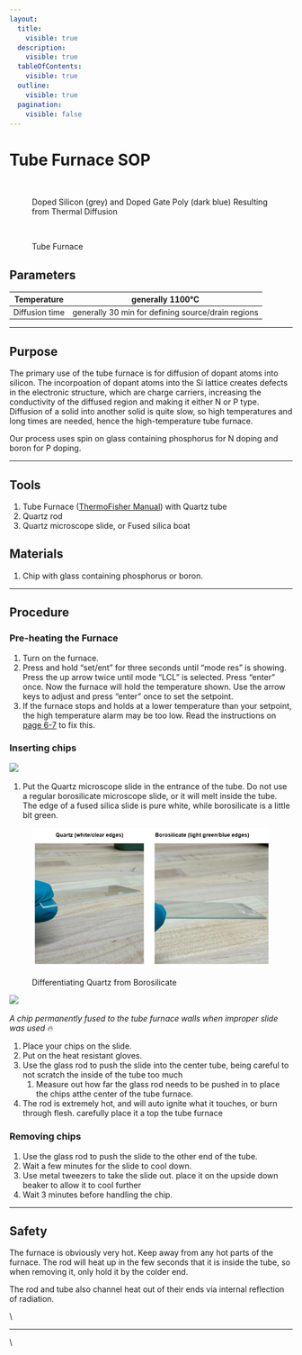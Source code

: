 ```yaml
---
layout:
  title:
    visible: true
  description:
    visible: true
  tableOfContents:
    visible: true
  outline:
    visible: true
  pagination:
    visible: false
---
```


# Tube Furnace SOP



<figure><img src="../.gitbook/assets/image (16) (1).png" alt="" width="256"><figcaption><p>Doped Silicon (grey) and Doped Gate Poly (dark blue) Resulting from Thermal Diffusion</p></figcaption></figure>

<figure><img src="https://lh3.googleusercontent.com/7qir7MnBPj-CUMSZWvlnCNPq5UV52gKTtnjRzcUaLVMF8-oqR11-48frpT_9RhUaT4LfpejWoQORQlAR0zCBQMYhZPg6n2mjp0EcBlpQsRGzJKBjwngtWeMu4vKebWMiOmyAfP3Ax9iW9IBCtzLPDQo" alt="" width="375"><figcaption><p>Tube Furnace</p></figcaption></figure>

## Parameters

| Temperature    | generally 1100°C                                   |
| -------------- | -------------------------------------------------- |
| Diffusion time | generally 30 min for defining source/drain regions |

***

## Purpose

The primary use of the tube furnace is for diffusion of dopant atoms into silicon. The incorpoation of dopant atoms into the Si lattice creates defects in the electronic structure, which are charge carriers, increasing the conductivity of the diffused region and making it either N or P type. Diffusion of a solid into another solid is quite slow, so high temperatures and long times are needed, hence the high-temperature tube furnace.

Our process uses spin on glass containing phosphorus for N doping and boron for P doping.

***

## Tools

1. Tube Furnace ([ThermoFisher Manual](https://drive.google.com/file/d/1ZI5JLqLPNKlWIGWCSD1lCgYlSFpEnkOj/view?usp=sharing)) with Quartz tube
2. Quartz rod
3. Quartz microscope slide, or Fused silica boat

## Materials

1. Chip with glass containing phosphorus or boron.

***

## Procedure

### Pre-heating the Furnace

1. Turn on the furnace.&#x20;
2. Press and hold “set/ent” for three seconds until “mode res” is showing. Press the up arrow twice until mode “LCL” is selected. Press “enter” once. Now the furnace will hold the temperature shown. Use the arrow keys to adjust and press “enter” once to set the setpoint.&#x20;
3. If the furnace stops and holds at a lower temperature than your setpoint, the high temperature alarm may be too low. Read the instructions on [page 6-7](https://drive.google.com/file/d/1ZI5JLqLPNKlWIGWCSD1lCgYlSFpEnkOj/view?usp=sharing) to fix this.

### Inserting chips

![](https://lh5.googleusercontent.com/wXurgh65gFX6Em6MDdvlSiRRvWrNOUFiQ3A_7IbE6lcTO1wunEGcIgzzVtXCno_Cqv61BXWATX3zHmQOIGmaiYzDI0crFLY7eiXBXj9PiV8cPImylx_-1X16ZSdvRn5DL9FhGQJJyTwVYr8ciRkIdB8)

1. Put the Quartz microscope slide in the entrance of the tube. Do not use a regular borosilicate microscope slide, or it will melt inside the tube. The edge of a fused silica slide is pure white, while borosilicate is a little bit green.



<figure><img src="../.gitbook/assets/image (1) (1) (1) (1).png" alt=""><figcaption><p>Differentiating Quartz from Borosilicate</p></figcaption></figure>

![](<../.gitbook/assets/melted chip in tube furnace.jpg>)

_A chip permanently fused to the tube furnace walls when improper slide was used_ :fire:

1. Place your chips on the slide.
2. Put on the heat resistant gloves.
3. Use the glass rod to push the slide into the center tube, being careful to not scratch the inside of the tube too much
   1. Measure out how far the glass rod needs to be pushed in to place the chips atthe center of the tube furnace.
4. The rod is extremely hot, and will auto ignite what it touches, or burn through flesh. carefully place it a top the tube furnace

### Removing chips

1. Use the glass rod to push the slide to the other end of the tube.
2. Wait a few minutes for the slide to cool down.
3. Use metal tweezers to take the slide out. place it on the upside down beaker to allow it to cool further
4. Wait 3 minutes before handling the chip.

***

## Safety

The furnace is obviously very hot. Keep away from any hot parts of the furnace. The rod will heat up in the few seconds that it is inside the tube, so when removing it, only hold it by the colder end.

The rod and tube also channel heat out of their ends via internal reflection of radiation.

\


***

\
